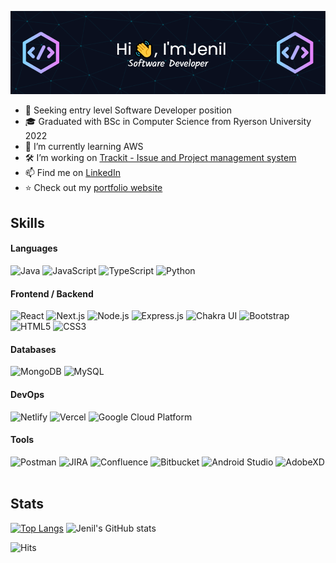 [![Jenil's GitHub Banner](./assets/github-banner.png)](https://github.com/Jenil-Vekaria)

- 👀 Seeking entry level Software Developer position
- 🎓 Graduated with BSc in Computer Science from Ryerson University 2022
- 🌱 I’m currently learning AWS
- 🛠  I’m working on  [Trackit - Issue and Project management system](https://github.com/Jenil-Vekaria/Trackit)
- 📫 Find me on [LinkedIn](https://www.linkedin.com/in/jenilvekaria/)
- ⭐ Check out my [portfolio website](https://jenil-vekaria.netlify.app/) 

## Skills

#### Languages
<div>
    <img alt="Java" src="https://img.shields.io/badge/java-%23ED8B00.svg?&style=for-the-badge&logo=java&logoColor=white" height="25"/> 
    <img alt="JavaScript" src="https://img.shields.io/badge/JavaScript-F7DF1E?logo=javascript&logoColor=000&style=for-the-badge" height="25"/>
    <img alt="TypeScript" src="https://img.shields.io/badge/TypeScript-3178C6?logo=typescript&logoColor=fff&style=for-the-badge" height="25"/>
    <img alt="Python" src="https://img.shields.io/badge/python%20-%2314354C.svg?&style=for-the-badge&logo=python&logoColor=white" height="25"/>
</div>
 
 #### Frontend / Backend
 
<div>
  <img alt="React" src="https://img.shields.io/badge/react%20-%2320232a.svg?&style=for-the-badge&logo=react&logoColor=%2361DAFB" height="25"/>
  <img alt="Next.js" src="https://img.shields.io/badge/Next.js-000?logo=nextdotjs&logoColor=fff&style=for-the-badge" height="25"/>
  <img alt="Node.js" src="https://img.shields.io/badge/Node.js-393?logo=nodedotjs&logoColor=fff&style=for-the-badge" height="25">
  <img alt="Express.js" src="https://img.shields.io/badge/Express-000?logo=express&logoColor=fff&style=for-the-badge" height="25">
  <img alt="Chakra UI" src="https://img.shields.io/badge/Chakra%20UI-319795?logo=chakraui&logoColor=fff&style=for-the-badge" height="25">
  <img alt="Bootstrap"  src="https://img.shields.io/badge/Bootstrap-7952B3?logo=bootstrap&logoColor=fff&style=for-the-badge" height="25">
  <img alt="HTML5" src="https://img.shields.io/badge/HTML5-E34F26?logo=html5&logoColor=fff&style=for-the-badge" height="25">
  <img alt="CSS3" src="https://img.shields.io/badge/CSS3-1572B6?logo=css3&logoColor=fff&style=for-the-badge" height="25">
</div>

#### Databases
<div>
  <img alt="MongoDB" src="https://img.shields.io/badge/MongoDB-47A248?logo=mongodb&logoColor=fff&style=for-the-badge" height="25">
  <img alt="MySQL" src="https://img.shields.io/badge/MySQL-4479A1?logo=mysql&logoColor=fff&style=for-the-badge" height="25">
</div>

#### DevOps
<div>
  <img alt="Netlify" src="https://img.shields.io/badge/Netlify-00C7B7?logo=netlify&logoColor=fff&style=for-the-badge" height="25">
  <img alt="Vercel" src="https://img.shields.io/badge/Vercel-000?logo=vercel&logoColor=fff&style=for-the-badge" height="25">
  <img alt="Google Cloud Platform" src="https://img.shields.io/badge/Google%20Cloud-4285F4?logo=googlecloud&logoColor=fff&style=for-the-badge" height="25">
</div>
 
#### Tools
<div>
  <img alt="Postman" src="https://img.shields.io/badge/Postman-FF6C37?logo=postman&logoColor=fff&style=for-the-badge" height="25">
  <img alt="JIRA" src="https://img.shields.io/badge/Jira-0052CC?logo=jira&logoColor=fff&style=for-the-badge" height="25">
  <img alt="Confluence" src="https://img.shields.io/badge/Confluence-172B4D?logo=confluence&logoColor=fff&style=for-the-badge" height="25">
  <img alt="Bitbucket" src="https://img.shields.io/badge/Bitbucket-0052CC?logo=bitbucket&logoColor=fff&style=for-the-badge" height="25">
  <img alt="Android Studio" src="https://img.shields.io/badge/Android%20Studio-3DDC84?logo=androidstudio&logoColor=fff&style=for-the-badge" height="25">
  <img alt="AdobeXD" src="https://img.shields.io/badge/Adobe%20XD-FF61F6?logo=adobexd&logoColor=fff&style=for-the-badge" height="25">
  <img alt="" src="" height="25">
</div>

## Stats
[![Top Langs](https://github-readme-stats.vercel.app/api/top-langs/?username=Jenil-Vekaria&langs_count=4&hide=jupyter%20notebook&theme=radical)](https://github.com/Jenil-Vekaria/github-readme-stats)
![Jenil's GitHub stats](https://github-readme-stats.vercel.app/api?username=Jenil-Vekaria&show_icons=true&theme=radical)

![Hits](https://hits.sh/github.com/jenil-vekaria.svg?style=for-the-badge&label=Profile%20Views&color=e05d44)
